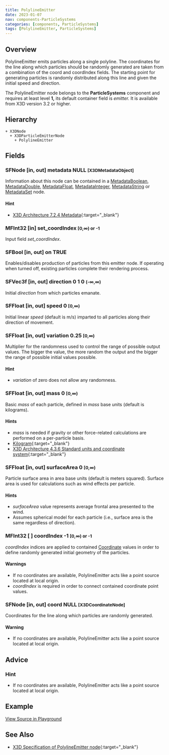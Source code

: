 ```yaml
---
title: PolylineEmitter
date: 2023-01-07
nav: components-ParticleSystems
categories: [components, ParticleSystems]
tags: [PolylineEmitter, ParticleSystems]
---
```

<style>
.post h3 {
  word-spacing: 0.2em;
}
</style>

## Overview

PolylineEmitter emits particles along a single polyline. The coordinates for the line along which particles should be randomly generated are taken from a combination of the coord and coordIndex fields. The starting point for generating particles is randomly distributed along this line and given the initial speed and direction.

The PolylineEmitter node belongs to the **ParticleSystems** component and requires at least level **1,** its default container field is *emitter.* It is available from X3D version 3.2 or higher.

## Hierarchy

```
+ X3DNode
  + X3DParticleEmitterNode
    + PolylineEmitter
```

## Fields

### SFNode [in, out] **metadata** NULL <small>[X3DMetadataObject]</small>

Information about this node can be contained in a [MetadataBoolean](../core/metadataboolean), [MetadataDouble](../core/metadatadouble), [MetadataFloat](../core/metadatafloat), [MetadataInteger](../core/metadatainteger), [MetadataString](../core/metadatastring) or [MetadataSet](../core/metadataset) node.

#### Hint

- [X3D Architecture 7.2.4 Metadata](https://www.web3d.org/specifications/X3Dv4Draft/ISO-IEC19775-1v4-IS.proof//Part01/components/core.html#Metadata){:target="_blank"}

### MFInt32 [in] **set_coordIndex** <small>[0,∞) or -1</small>

Input field *set_coordIndex*.

### SFBool [in, out] **on** TRUE

Enables/disables production of particles from this emitter node. If operating when turned off, existing particles complete their rendering process.

### SFVec3f [in, out] **direction** 0 1 0 <small>(-∞,∞)</small>

Initial *direction* from which particles emanate.

### SFFloat [in, out] **speed** 0 <small>[0,∞)</small>

Initial linear *speed* (default is m/s) imparted to all particles along their direction of movement.

### SFFloat [in, out] **variation** 0.25 <small>[0,∞)</small>

Multiplier for the randomness used to control the range of possible output values. The bigger the value, the more random the output and the bigger the range of possible initial values possible.

#### Hint

- *variation* of zero does not allow any randomness.

### SFFloat [in, out] **mass** 0 <small>[0,∞)</small>

Basic *mass* of each particle, defined in *mass* base units (default is kilograms).

#### Hints

- *mass* is needed if gravity or other force-related calculations are performed on a per-particle basis.
- [Kilogram](https://en.wikipedia.org/wiki/Kilogram){:target="_blank"}
- [X3D Architecture 4.3.6 Standard units and coordinate system](https://www.web3d.org/specifications/X3Dv4Draft/ISO-IEC19775-1v4-IS.proof//Part01/concepts.html#Standardunitscoordinates){:target="_blank"}

### SFFloat [in, out] **surfaceArea** 0 <small>[0,∞)</small>

Particle surface area in area base units (default is meters squared). Surface area is used for calculations such as wind effects per particle.

#### Hints

- *surfaceArea* value represents average frontal area presented to the wind.
- Assumes spherical model for each particle (i.e., surface area is the same regardless of direction).

### MFInt32 [ ] **coordIndex** -1 <small>[0,∞) or -1</small>

*coordIndex* indices are applied to contained [Coordinate](../rendering/coordinate) values in order to define randomly generated initial geometry of the particles.

#### Warnings

- If no coordinates are available, PolylineEmitter acts like a point source located at local origin.
- *coordIndex* is required in order to connect contained coordinate point values.

### SFNode [in, out] **coord** NULL <small>[X3DCoordinateNode]</small>

Coordinates for the line along which particles are randomly generated.

#### Warning

- If no coordinates are available, PolylineEmitter acts like a point source located at local origin.

## Advice

### Hint

- If no coordinates are available, PolylineEmitter acts like a point source located at local origin.

## Example

<x3d-canvas src="https://create3000.github.io/media/examples/ParticleSystems/PolylineEmitter/PolylineEmitter.x3d" update="auto"></x3d-canvas>

[View Source in Playground](/x_ite/playground/?url=https://create3000.github.io/media/examples/ParticleSystems/PolylineEmitter/PolylineEmitter.x3d)

## See Also

- [X3D Specification of PolylineEmitter node](https://www.web3d.org/documents/specifications/19775-1/V4.0/Part01/components/particleSystems.html#PolylineEmitter){:target="_blank"}
